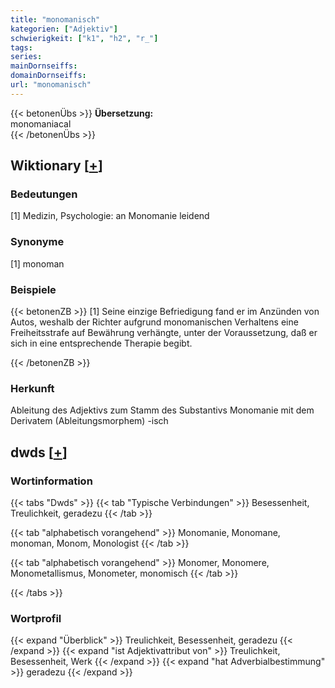 ```yaml
---
title: "monomanisch"
kategorien: ["Adjektiv"]
schwierigkeit: ["k1", "h2", "r_"]
tags:
series:
mainDornseiffs:
domainDornseiffs:
url: "monomanisch"
---
```


{{< betonenÜbs >}}
**Übersetzung:**  
monomaniacal  
{{< /betonenÜbs >}}

## Wiktionary [[+](https://de.wiktionary.org/wiki/monomanisch)]

### Bedeutungen
[1] Medizin, Psychologie: an Monomanie leidend  

### Synonyme
[1] monoman  

### Beispiele
{{< betonenZB >}}
[1] Seine einzige Befriedigung fand er im Anzünden von Autos, weshalb der Richter aufgrund monomanischen Verhaltens eine Freiheitsstrafe auf Bewährung verhängte, unter der Voraussetzung, daß er sich in eine entsprechende Therapie begibt.  

{{< /betonenZB >}}
### Herkunft
Ableitung des Adjektivs zum Stamm des Substantivs Monomanie mit dem Derivatem (Ableitungsmorphem) -isch  



## dwds [[+](https://www.dwds.de/wb/monomanisch)]

### Wortinformation
{{< tabs "Dwds" >}}
{{< tab "Typische Verbindungen" >}}
Besessenheit, Treulichkeit, geradezu
{{< /tab >}}

{{< tab "alphabetisch vorangehend" >}}
Monomanie, Monomane, monoman, Monom, Monologist
{{< /tab >}}

{{< tab "alphabetisch vorangehend" >}}
Monomer, Monomere, Monometallismus, Monometer, monomisch
{{< /tab >}}

{{< /tabs >}}

### Wortprofil
{{< expand "Überblick" >}} Treulichkeit, Besessenheit, geradezu {{< /expand >}}
{{< expand "ist Adjektivattribut von" >}} Treulichkeit, Besessenheit, Werk {{< /expand >}}
{{< expand "hat Adverbialbestimmung" >}} geradezu {{< /expand >}}

